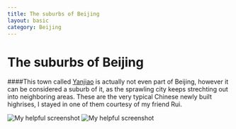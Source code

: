 ```yaml
---
title: The suburbs of Beijing
layout: basic
category: Beijing 
---
```



The suburbs of Beijing
======================

####This town called [Yanjiao](http://en.wikipedia.org/wiki/Yanjiao) is actually not even part of Beijing, however it can be considered a suburb of it, as the sprawling city keeps strechting out into neighboring areas. These are the very typical Chinese newly built highrises, I stayed in one of them courtesy of my friend Rui. 

![My helpful screenshot](http://res.cloudinary.com/djfwqxjdx/image/upload/v1412680732/IMG_8638_kgrjzg.jpg)
![My helpful screenshot](http://res.cloudinary.com/djfwqxjdx/image/upload/v1412680747/IMG_8642_zalzvs.jpg)
